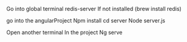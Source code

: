 Go into global terminal redis-server
If not installed (brew install redis)

go into the angularProject 
Npm install
cd server
Node server.js

Open another terminal In the project
Ng serve
